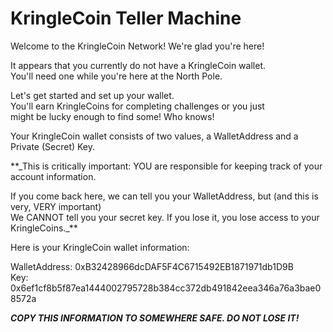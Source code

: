 # KringleCoin Teller Machine

Welcome to the KringleCoin Network! We're glad you're here!

It appears that you currently do not have a KringleCoin wallet.  
You'll need one while you're here at the North Pole.  
  
Let's get started and set up your wallet.  
You'll earn KringleCoins for completing challenges or you just  
might be lucky enough to find some! Who knows!  
  
  
Your KringleCoin wallet consists of two values, a WalletAddress and a Private (Secret) Key.  
  
**_This is critically important: YOU are responsible for keeping track of your account information.  
  
If you come back here, we can tell you your WalletAddress, but (and this is very, VERY important)  
We CANNOT tell you your secret key. If you lose it, you lose access to your KringleCoins._**  
  
Here is your KringleCoin wallet information:  
  
WalletAddress: 0xB32428966dcDAF5F4C6715492EB1871971db1D9B  
Key: 0x6ef1cf8b5f87ea1444002795728b384cc372db491842eea346a76a3bae08572a  
  
  
**_COPY THIS INFORMATION TO SOMEWHERE SAFE. DO NOT LOSE IT!_**